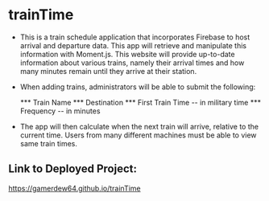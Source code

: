 # trainTime

  * This is a train schedule application that incorporates Firebase to host arrival and departure data. This app will retrieve and manipulate this information with Moment.js. This website will provide up-to-date information about various trains, namely their arrival times and how many minutes remain until they arrive at their station.

  * When adding trains, administrators will be able to submit the following:

    *** Train Name
    *** Destination
    *** First Train Time -- in military time
    *** Frequency -- in minutes

  * The app will then calculate when the next train will arrive, relative to the current time.
Users from many different machines must be able to view same train times.

## Link to Deployed Project:
https://gamerdew64.github.io/trainTime